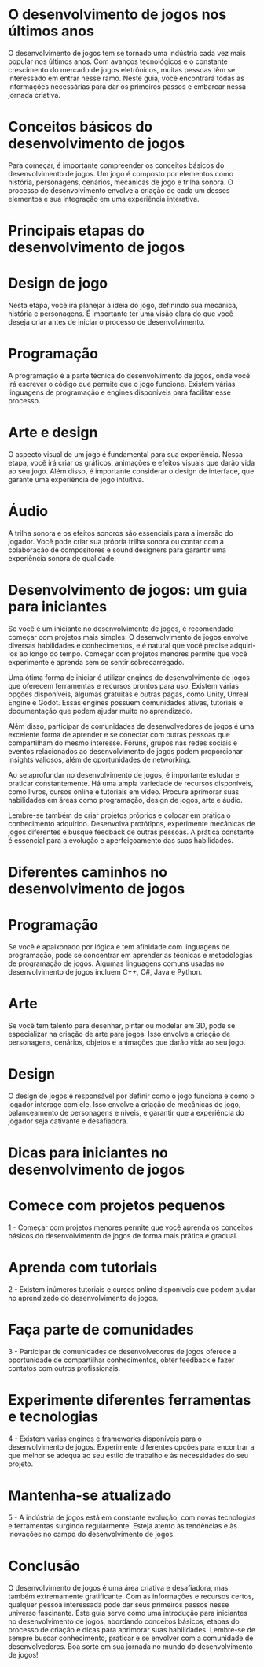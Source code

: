 # O desenvolvimento de jogos nos últimos anos
O desenvolvimento de jogos tem se tornado uma indústria cada vez mais popular nos últimos anos. Com avanços tecnológicos e o constante crescimento do mercado de jogos eletrônicos, muitas pessoas têm se interessado em entrar nesse ramo. Neste guia, você encontrará todas as informações necessárias para dar os primeiros passos e embarcar nessa jornada criativa.


# Conceitos básicos do desenvolvimento de jogos
Para começar, é importante compreender os conceitos básicos do desenvolvimento de jogos. Um jogo é composto por elementos como história, personagens, cenários, mecânicas de jogo e trilha sonora. O processo de desenvolvimento envolve a criação de cada um desses elementos e sua integração em uma experiência interativa.


# Principais etapas do desenvolvimento de jogos

# Design de jogo
Nesta etapa, você irá planejar a ideia do jogo, definindo sua mecânica, história e personagens. É importante ter uma visão clara do que você deseja criar antes de iniciar o processo de desenvolvimento.


# Programação
A programação é a parte técnica do desenvolvimento de jogos, onde você irá escrever o código que permite que o jogo funcione. Existem várias linguagens de programação e engines disponíveis para facilitar esse processo.

# Arte e design
O aspecto visual de um jogo é fundamental para sua experiência. Nessa etapa, você irá criar os gráficos, animações e efeitos visuais que darão vida ao seu jogo. Além disso, é importante considerar o design de interface, que garante uma experiência de jogo intuitiva.

# Áudio
A trilha sonora e os efeitos sonoros são essenciais para a imersão do jogador. Você pode criar sua própria trilha sonora ou contar com a colaboração de compositores e sound designers para garantir uma experiência sonora de qualidade.

# Desenvolvimento de jogos: um guia para iniciantes
Se você é um iniciante no desenvolvimento de jogos, é recomendado começar com projetos mais simples. O desenvolvimento de jogos envolve diversas habilidades e conhecimentos, e é natural que você precise adquiri-los ao longo do tempo. Começar com projetos menores permite que você experimente e aprenda sem se sentir sobrecarregado.

Uma ótima forma de iniciar é utilizar engines de desenvolvimento de jogos que oferecem ferramentas e recursos prontos para uso. Existem várias opções disponíveis, algumas gratuitas e outras pagas, como Unity, Unreal Engine e Godot. Essas engines possuem comunidades ativas, tutoriais e documentação que podem ajudar muito no aprendizado.

Além disso, participar de comunidades de desenvolvedores de jogos é uma excelente forma de aprender e se conectar com outras pessoas que compartilham do mesmo interesse. Fóruns, grupos nas redes sociais e eventos relacionados ao desenvolvimento de jogos podem proporcionar insights valiosos, além de oportunidades de networking.

Ao se aprofundar no desenvolvimento de jogos, é importante estudar e praticar constantemente. Há uma ampla variedade de recursos disponíveis, como livros, cursos online e tutoriais em vídeo. Procure aprimorar suas habilidades em áreas como programação, design de jogos, arte e áudio.

Lembre-se também de criar projetos próprios e colocar em prática o conhecimento adquirido. Desenvolva protótipos, experimente mecânicas de jogos diferentes e busque feedback de outras pessoas. A prática constante é essencial para a evolução e aperfeiçoamento das suas habilidades.

# Diferentes caminhos no desenvolvimento de jogos

# Programação
Se você é apaixonado por lógica e tem afinidade com linguagens de programação, pode se concentrar em aprender as técnicas e metodologias de programação de jogos. Algumas linguagens comuns usadas no desenvolvimento de jogos incluem C++, C#, Java e Python.

# Arte
Se você tem talento para desenhar, pintar ou modelar em 3D, pode se especializar na criação de arte para jogos. Isso envolve a criação de personagens, cenários, objetos e animações que darão vida ao seu jogo.

# Design
O design de jogos é responsável por definir como o jogo funciona e como o jogador interage com ele. Isso envolve a criação de mecânicas de jogo, balanceamento de personagens e níveis, e garantir que a experiência do jogador seja cativante e desafiadora.

# Dicas para iniciantes no desenvolvimento de jogos

# Comece com projetos pequenos
1 - Começar com projetos menores permite que você aprenda os conceitos básicos do desenvolvimento de jogos de forma mais prática e gradual.

# Aprenda com tutoriais
2 - Existem inúmeros tutoriais e cursos online disponíveis que podem ajudar no aprendizado do desenvolvimento de jogos.

# Faça parte de comunidades
3 - Participar de comunidades de desenvolvedores de jogos oferece a oportunidade de compartilhar conhecimentos, obter feedback e fazer contatos com outros profissionais.

# Experimente diferentes ferramentas e tecnologias
4 - Existem várias engines e frameworks disponíveis para o desenvolvimento de jogos. Experimente diferentes opções para encontrar a que melhor se adequa ao seu estilo de trabalho e às necessidades do seu projeto.

# Mantenha-se atualizado
5 - A indústria de jogos está em constante evolução, com novas tecnologias e ferramentas surgindo regularmente. Esteja atento às tendências e às inovações no campo do desenvolvimento de jogos.

# Conclusão

O desenvolvimento de jogos é uma área criativa e desafiadora, mas também extremamente gratificante. Com as informações e recursos certos, qualquer pessoa interessada pode dar seus primeiros passos nesse universo fascinante. Este guia serve como uma introdução para iniciantes no desenvolvimento de jogos, abordando conceitos básicos, etapas do processo de criação e dicas para aprimorar suas habilidades. Lembre-se de sempre buscar conhecimento, praticar e se envolver com a comunidade de desenvolvedores. Boa sorte em sua jornada no mundo do desenvolvimento de jogos!
